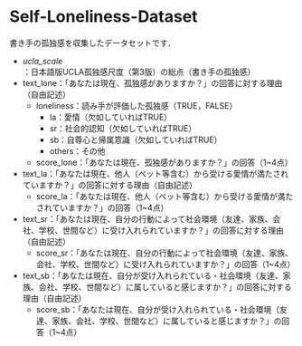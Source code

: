 # Self-Loneliness-Dataset

書き手の孤独感を収集したデータセットです．  

* *ucla_scale*：日本語版UCLA孤独感尺度（第3版）の総点（書き手の孤独感）  
* text_lone：「あなたは現在、孤独感がありますか？」の回答に対する理由（自由記述）  
  * loneliness：読み手が評価した孤独感（TRUE，FALSE）  
    * la：愛情（欠如していればTRUE）  
    * sr：社会的認知（欠如していればTRUE）  
    * sb：自尊心と帰属意識（欠如していればTRUE）  
    * others：その他  
  * score_lone：「あなたは現在、孤独感がありますか？」の回答（1\~4点）  
* text_la：「あなたは現在、他人（ペット等含む）から受ける愛情が満たされていますか？」の回答に対する理由（自由記述）  
  * score_la：「あなたは現在、他人（ペット等含む）から受ける愛情が満たされていますか？」の回答（1\~4点）  
* text_sr：「あなたは現在、自分の行動によって社会環境（友達、家族、会社、学校、世間など）に受け入れられていますか？」の回答に対する理由（自由記述）  
  * score_sr：「あなたは現在、自分の行動によって社会環境（友達、家族、会社、学校、世間など）に受け入れられていますか？」の回答（1\~4点）  
* text_sb：「あなたは現在、自分が受け入れられている・社会環境（友達、家族、会社、学校、世間など）に属していると感じますか？」の回答に対する理由（自由記述）  
  * score_sb：「あなたは現在、自分が受け入れられている・社会環境（友達、家族、会社、学校、世間など）に属していると感じますか？」の回答（1\~4点）  

